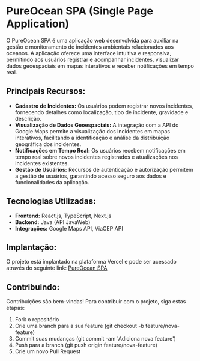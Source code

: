 # PureOcean SPA (Single Page Application)

O PureOcean SPA é uma aplicação web desenvolvida para auxiliar na gestão e monitoramento de incidentes ambientais relacionados aos oceanos. A aplicação oferece uma interface intuitiva e responsiva, permitindo aos usuários registrar e acompanhar incidentes, visualizar dados geoespaciais em mapas interativos e receber notificações em tempo real.

## Principais Recursos:

- **Cadastro de Incidentes:** Os usuários podem registrar novos incidentes, fornecendo detalhes como localização, tipo de incidente, gravidade e descrição.
- **Visualização de Dados Geoespaciais:** A integração com a API do Google Maps permite a visualização dos incidentes em mapas interativos, facilitando a identificação e análise da distribuição geográfica dos incidentes.
- **Notificações em Tempo Real:** Os usuários recebem notificações em tempo real sobre novos incidentes registrados e atualizações nos incidentes existentes.
- **Gestão de Usuários:** Recursos de autenticação e autorização permitem a gestão de usuários, garantindo acesso seguro aos dados e funcionalidades da aplicação.

## Tecnologias Utilizadas:

- **Frontend:** React.js, TypeScript, Next.js
- **Backend:** Java (API JavaWeb)
- **Integrações:** Google Maps API, ViaCEP API

## Implantação:

O projeto está implantado na plataforma Vercel e pode ser acessado através do seguinte link: [PureOcean SPA]([#]https://vercel.com/bruno-maias-projects-e0d810f7/pureocean-app)

## Contribuindo:

Contribuições são bem-vindas! Para contribuir com o projeto, siga estas etapas:

1. Fork o repositório
2. Crie uma branch para a sua feature (git checkout -b feature/nova-feature)
3. Commit suas mudanças (git commit -am 'Adiciona nova feature')
4. Push para a branch (git push origin feature/nova-feature)
5. Crie um novo Pull Request

